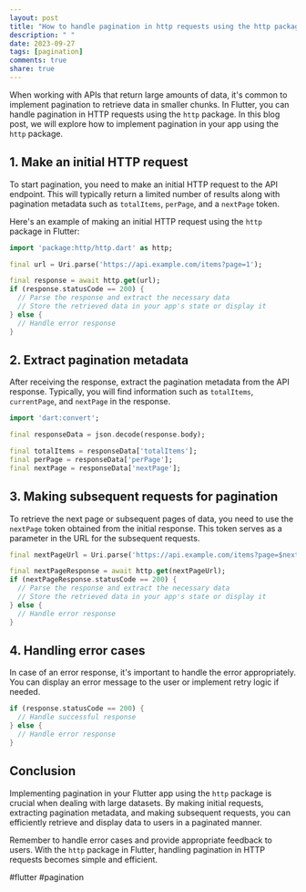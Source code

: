 ```yaml
---
layout: post
title: "How to handle pagination in http requests using the http package in Flutter?"
description: " "
date: 2023-09-27
tags: [pagination]
comments: true
share: true
---
```


When working with APIs that return large amounts of data, it's common to implement pagination to retrieve data in smaller chunks. In Flutter, you can handle pagination in HTTP requests using the `http` package. In this blog post, we will explore how to implement pagination in your app using the `http` package.

## 1. Make an initial HTTP request

To start pagination, you need to make an initial HTTP request to the API endpoint. This will typically return a limited number of results along with pagination metadata such as `totalItems`, `perPage`, and a `nextPage` token.

Here's an example of making an initial HTTP request using the `http` package in Flutter:

```dart
import 'package:http/http.dart' as http;

final url = Uri.parse('https://api.example.com/items?page=1');

final response = await http.get(url);
if (response.statusCode == 200) {
  // Parse the response and extract the necessary data
  // Store the retrieved data in your app's state or display it
} else {
  // Handle error response
}
```

## 2. Extract pagination metadata

After receiving the response, extract the pagination metadata from the API response. Typically, you will find information such as `totalItems`, `currentPage`, and `nextPage` in the response.

```dart
import 'dart:convert';

final responseData = json.decode(response.body);

final totalItems = responseData['totalItems'];
final perPage = responseData['perPage'];
final nextPage = responseData['nextPage'];
```

## 3. Making subsequent requests for pagination

To retrieve the next page or subsequent pages of data, you need to use the `nextPage` token obtained from the initial response. This token serves as a parameter in the URL for the subsequent requests.

```dart
final nextPageUrl = Uri.parse('https://api.example.com/items?page=$nextPage');

final nextPageResponse = await http.get(nextPageUrl);
if (nextPageResponse.statusCode == 200) {
  // Parse the response and extract the necessary data
  // Store the retrieved data in your app's state or display it
} else {
  // Handle error response
}
```

## 4. Handling error cases

In case of an error response, it's important to handle the error appropriately. You can display an error message to the user or implement retry logic if needed.

```dart
if (response.statusCode == 200) {
  // Handle successful response
} else {
  // Handle error response
}
```

## Conclusion

Implementing pagination in your Flutter app using the `http` package is crucial when dealing with large datasets. By making initial requests, extracting pagination metadata, and making subsequent requests, you can efficiently retrieve and display data to users in a paginated manner.

Remember to handle error cases and provide appropriate feedback to users. With the `http` package in Flutter, handling pagination in HTTP requests becomes simple and efficient.

#flutter #pagination